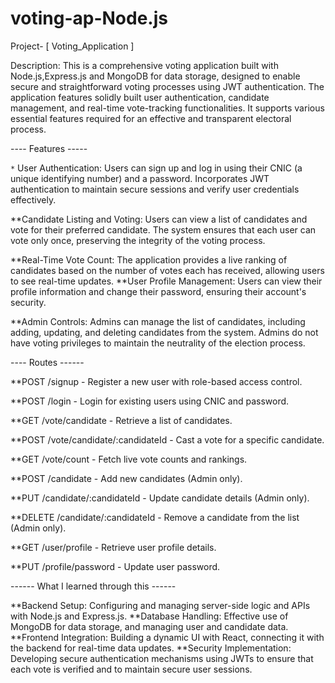 # voting-ap-Node.js
Project- [ Voting_Application ]

Description: This is a comprehensive voting application built with Node.js,Express.js and MongoDB for data storage, designed to enable secure and straightforward voting processes using JWT authentication. The application features solidly built user authentication, candidate management, and real-time vote-tracking functionalities. It supports various essential features required for an effective and transparent electoral process.

---- Features -----

`*` User Authentication: Users can sign up and log in using their CNIC (a unique identifying number) and a password. Incorporates JWT authentication to maintain secure sessions and verify user credentials effectively.

**Candidate Listing and Voting: Users can view a list of candidates and vote for their preferred candidate. The system ensures that each user can vote only once, preserving the integrity of the voting process.

**Real-Time Vote Count: The application provides a live ranking of candidates based on the number of votes each has received, allowing users to see real-time updates.
**User Profile Management: Users can view their profile information and change their password, ensuring their account's security.

**Admin Controls: Admins can manage the list of candidates, including adding, updating, and deleting candidates from the system. Admins do not have voting privileges to maintain the neutrality of the election process.

---- Routes ------

**POST /signup - Register a new user with role-based access control.

**POST /login - Login for existing users using CNIC and password.

**GET /vote/candidate - Retrieve a list of candidates.

**POST /vote/candidate/:candidateId - Cast a vote for a specific candidate.

**GET /vote/count - Fetch live vote counts and rankings.

**POST /candidate - Add new candidates (Admin only).

**PUT /candidate/:candidateId - Update candidate details (Admin only).

**DELETE /candidate/:candidateId - Remove a candidate from the list (Admin only).

**GET /user/profile - Retrieve user profile details.

**PUT /profile/password - Update user password.

------ What I learned through this ------

**Backend Setup: Configuring and managing server-side logic and APIs with Node.js and Express.js.
**Database Handling: Effective use of MongoDB for data storage, and managing user and candidate data.
**Frontend Integration: Building a dynamic UI with React, connecting it with the backend for real-time data updates.
**Security Implementation: Developing secure authentication mechanisms using JWTs to ensure that each vote is verified and to maintain secure user sessions.
